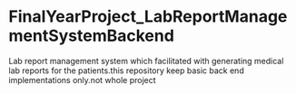 # FinalYearProject_LabReportManagementSystemBackend
Lab report management system which facilitated with generating medical lab reports for the patients.this repository keep basic back end implementations only.not whole project   
